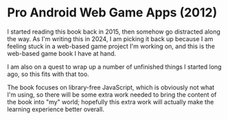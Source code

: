  # Pro Android Web Game Apps (2012)

I started reading this book back in 2015, then somehow go distracted along the
way. As I'm writing this in 2024, I am picking it back up because I am feeling
stuck in a web-based game project I'm working on, and this is the web-based
game book I have at hand.

I am also on a quest to wrap up a number of unfinished things I started long
ago, so this fits with that too.

The book focuses on library-free JavaScript, which is obviously not what I'm
using, so there will be some extra work needed to bring the content of the book
into "my" world; hopefully this extra work will actually make the learning
experience better overall.

